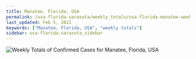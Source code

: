 ```yaml
---
title: Manatee, Florida, USA
permalink: /usa-florida-sarasota/weekly_totals/usa-florida-manatee-weekly_totals.html
last_updated: Feb 5, 2021
keywords: ["Manatee, Florida, USA", "weekly totals"]
sidebar: usa-florida-sarasota_sidebar
---
```


![Weekly Totals of Confirmed Cases for Manatee, Florida, USA](/covid_tracker/images/graphs/usa-florida-manatee-weekly_totals_graph.png)
